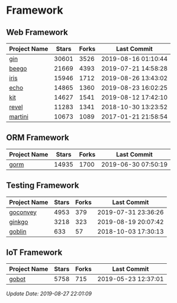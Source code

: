 # Framework

## Web Framework

| Project Name | Stars | Forks | Last Commit |
| ------------ | ----- | ----- | ----------- |
| [gin](https://github.com/gin-gonic/gin) | 30601 | 3526 | 2019-08-16 01:10:44 |
| [beego](https://github.com/astaxie/beego) | 21669 | 4393 | 2019-07-21 14:58:28 |
| [iris](https://github.com/kataras/iris) | 15946 | 1712 | 2019-08-26 13:43:02 |
| [echo](https://github.com/labstack/echo) | 14865 | 1360 | 2019-08-23 16:02:25 |
| [kit](https://github.com/go-kit/kit) | 14627 | 1541 | 2019-08-12 17:42:10 |
| [revel](https://github.com/revel/revel) | 11283 | 1341 | 2018-10-30 13:23:52 |
| [martini](https://github.com/go-martini/martini) | 10673 | 1089 | 2017-01-21 21:58:54 |

## ORM Framework

| Project Name | Stars | Forks | Last Commit |
| ------------ | ----- | ----- | ----------- |
| [gorm](https://github.com/jinzhu/gorm) | 14935 | 1700 | 2019-06-30 07:50:19 |

## Testing Framework

| Project Name | Stars | Forks | Last Commit |
| ------------ | ----- | ----- | ----------- |
| [goconvey](https://github.com/smartystreets/goconvey) | 4953 | 379 | 2019-07-31 23:36:26 |
| [ginkgo](https://github.com/onsi/ginkgo) | 3218 | 323 | 2019-08-19 20:07:42 |
| [goblin](https://github.com/franela/goblin) | 633 | 57 | 2018-10-03 17:30:13 |

## IoT Framework

| Project Name | Stars | Forks | Last Commit |
| ------------ | ----- | ----- | ----------- |
| [gobot](https://github.com/hybridgroup/gobot) | 5758 | 715 | 2019-05-23 12:37:01 |

*Update Date: 2019-08-27 22:01:09*